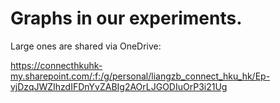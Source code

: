 # Graphs in our experiments.

Large ones are shared via OneDrive:

https://connecthkuhk-my.sharepoint.com/:f:/g/personal/liangzb_connect_hku_hk/Ep-vjDzqJWZIhzdIFDnYvZABIg2AOrLJGODIuOrP3i21Ug

